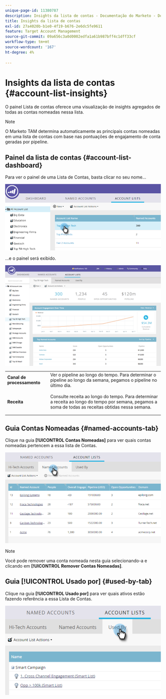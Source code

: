 ```yaml
---
unique-page-id: 11380787
description: Insights da lista de contas - Documentação do Marketo - Documentação do produto
title: Insights da lista de contas
exl-id: 27a4020b-b1e0-4f19-b676-2e6dc5fe9611
feature: Target Account Management
source-git-commit: 09a656c3a0d0002edfa1a61b987bff4c1dff33cf
workflow-type: tm+mt
source-wordcount: '167'
ht-degree: 4%

---
```


# Insights da lista de contas {#account-list-insights}

O painel Lista de contas oferece uma visualização de insights agregados de todas as contas nomeadas nessa lista.

>[!NOTE]
>
>O Marketo TAM determina automaticamente as principais contas nomeadas em uma lista de contas com base nas pontuações de engajamento de conta geradas por pipeline.

## Painel da lista de contas {#account-list-dashboard}

Para ver o painel de uma Lista de Contas, basta clicar no seu nome...

![](assets/one-new.png)

...e o painel será exibido.

![](assets/two-new-1.png)

<table>
 <tbody>
  <tr>
   <td colspan="1"><strong><span class="uicontrol">Canal de processamento</span></strong></td>
   <td colspan="1">Ver o pipeline ao longo do tempo. Para determinar o pipeline ao longo da semana, pegamos o pipeline no último dia.</td>
  </tr>
  <tr>
   <td><strong><span class="uicontrol">Receita</span></strong></td>
   <td><p>Consulte receita ao longo do tempo. Para determinar a receita ao longo do tempo por semana, pegamos a soma de todas as receitas obtidas nessa semana.</p></td>
  </tr>
 </tbody>
</table>

## Guia Contas Nomeadas {#named-accounts-tab}

Clique na guia **[!UICONTROL Contas Nomeadas]** para ver quais contas nomeadas pertencem a essa lista de Contas.

![](assets/three-1.png)

>[!NOTE]
>
>Você pode remover uma conta nomeada nesta guia selecionando-a e clicando em **[!UICONTROL Remover Contas Nomeadas]**.

## Guia [!UICONTROL Usado por] {#used-by-tab}

Clique na guia **[!UICONTROL Usado por]** para ver quais ativos estão fazendo referência a essa Lista de Contas.

![](assets/four-2.png)
